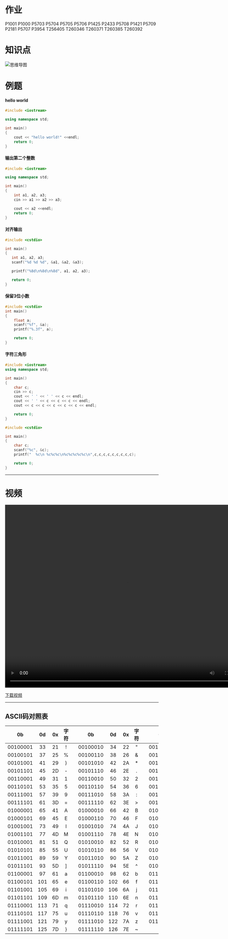 # 作业

P1001	P1000	P5703	P5704	P5705	P5706	P1425	P2433	P5708	P1421	P5709	P2181	P5707	P3954	T256405	T260346	T260371	T260385	T260392



#  知识点
![思维导图](https://c44bdf47ba484aa98328d13683451955.apig.cn-east-3.huaweicloudapis.com/USACO/usaco2023/1.syntax_io/IO.png)

# 例题

#### hello world
``` c++
#include <iostream>

using namespace std;

int main()
{
    cout << "hello world!" <<endl;
    return 0;
}
```

#### 输出第二个整数
``` c++
#include <iostream>

using namespace std;

int main()
{
    int a1, a2, a3;
    cin >> a1 >> a2 >> a3;

    cout << a2 <<endl;
    return 0;
}
```

#### 对齐输出
 ``` c++
 #include <cstdio>

int main()
{
    int a1, a2, a3;
    scanf("%d %d %d", &a1, &a2, &a3);

    printf("%8d\n%8d\n%8d", a1, a2, a3);

    return 0;
}
 ```
 #### 保留3位小数
``` c++
#include <cstdio>
int main()
{
    float a;
    scanf("%f", &a);
    printf("%.3f", a);

    return 0;
}
```
#### 字符三角形

``` c++
#include <iostream>
using namespace std;

int main()
{
    char c;
    cin >> c;
    cout << ' ' << ' ' << c << endl;
    cout << ' ' << c << c << c << endl;
    cout << c << c << c << c << c << endl;

    return 0;
}
```
``` c++
#include <cstdio>

int main()
{
    char c;
    scanf("%c", &c);
    printf("  %c\n %c%c%c\n%c%c%c%c%c\n",c,c,c,c,c,c,c,c,c);

    return 0;
}

```

---

# 视频
<video src="https://c44bdf47ba484aa98328d13683451955.apig.cn-east-3.huaweicloudapis.com/Vidies/%E7%AC%AC%E4%B8%80%E6%AC%A1%E8%AF%BE-%E8%BE%93%E5%85%A5%E8%BE%93%E5%87%BA.mp4" width="800px" height="600px" controls="controls"></video>

[下载视频](https://c44bdf47ba484aa98328d13683451955.apig.cn-east-3.huaweicloudapis.com/Vidies/%E7%AC%AC%E4%B8%80%E6%AC%A1%E8%AF%BE-%E8%BE%93%E5%85%A5%E8%BE%93%E5%87%BA.mp4)

---

## ASCII码对照表
|0b|0d|0x|字符| | 0b|0d|0x|字符| |0b|0d|0x|字符| | 0b|0d|0x|字符|
|:-:|:-:|:-:|:-:|-|:-:|:-:|:-:|:-:|-|:-:|:-:|:-:|:-:|-|:-:|:-:|:-:|:-:|
|00100001|33|21|!| |00100010|34|22|"| |00100011|35|23|#| |00100100|36|24|$| 
|00100101|37|25|%| |00100110|38|26|&| |00100111|39|27|'| |00101000|40|28|(| 
|00101001|41|29|)| |00101010|42|2A|*| |00101011|43|2B|+| |00101100|44|2C|,| 
|00101101|45|2D|-| |00101110|46|2E|.| |00101111|47|2F|/| |00110000|48|30|0| 
|00110001|49|31|1| |00110010|50|32|2| |00110011|51|33|3| |00110100|52|34|4| 
|00110101|53|35|5| |00110110|54|36|6| |00110111|55|37|7| |00111000|56|38|8| 
|00111001|57|39|9| |00111010|58|3A|:| |00111011|59|3B|;| |00111100|60|3C|<| 
|00111101|61|3D|=| |00111110|62|3E|>| |00111111|63|3F|?| |01000000|64|40|@| 
|01000001|65|41|A| |01000010|66|42|B| |01000011|67|43|C| |01000100|68|44|D| 
|01000101|69|45|E| |01000110|70|46|F| |01000111|71|47|G| |01001000|72|48|H|
|01001001|73|49|I| |01001010|74|4A|J| |01001011|75|4B|K| |01001100|76|4C|L| 
|01001101|77|4D|M| |01001110|78|4E|N| |01001111|79|4F|O| |01010000|80|50|P| 
|01010001|81|51|Q| |01010010|82|52|R| |01010011|83|53|S| |01010100|84|54|T| 
|01010101|85|55|U| |01010110|86|56|V| |01010111|87|57|W| |01011000|88|58|X| 
|01011001|89|59|Y| |01011010|90|5A|Z| |01011011|91|5B|[| |01011100|92|5C|\| 
|01011101|93|5D|]| |01011110|94|5E|^| |01011111|95|5F|_| |01100000|96|60|`| 
|01100001|97|61|a| |01100010|98|62|b| |01100011|99|63|c| |01100100|100|64|d| 
|01100101|101|65|e| |01100110|102|66|f| |01100111|103|67|g| |01101000|104|68|h| 
|01101001|105|69|i| |01101010|106|6A|j| |01101011|107|6B|k| |01101100|108|6C|l| 
|01101101|109|6D|m| |01101110|110|6E|n| |01101111|111|6F|o| |01110000|112|70|p| 
|01110001|113|71|q| |01110010|114|72|r| |01110011|115|73|s| |01110100|116|74|t| 
|01110101|117|75|u| |01110110|118|76|v| |01110111|119|77|w| |01111000|120|78|x| 
|01111001|121|79|y| |01111010|122|7A|z| |01111011|123|7B|{| |01111100|124|7C|\|| 
|01111101|125|7D|}| |01111110|126|7E|~|